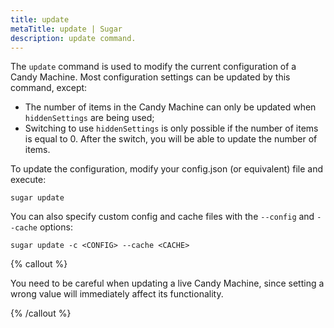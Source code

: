 ```yaml
---
title: update
metaTitle: update | Sugar
description: update command.
---
```


The `update` command is used to modify the current configuration of a Candy Machine. Most configuration settings can be updated by this command, except:

- The number of items in the Candy Machine can only be updated when `hiddenSettings` are being used;
- Switching to use `hiddenSettings` is only possible if the number of items is equal to 0. After the switch, you will be able to update the number of items.


To update the configuration, modify your config.json (or equivalent) file and execute:

```
sugar update
```

You can also specify custom config and cache files with the `--config` and `--cache` options:

```
sugar update -c <CONFIG> --cache <CACHE>
```

{% callout %}

You need to be careful when updating a live Candy Machine, since setting a wrong value will immediately affect its functionality.

{% /callout %}